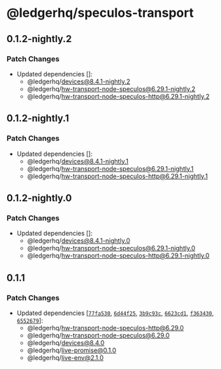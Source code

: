 # @ledgerhq/speculos-transport

## 0.1.2-nightly.2

### Patch Changes

- Updated dependencies []:
  - @ledgerhq/devices@8.4.1-nightly.2
  - @ledgerhq/hw-transport-node-speculos@6.29.1-nightly.2
  - @ledgerhq/hw-transport-node-speculos-http@6.29.1-nightly.2

## 0.1.2-nightly.1

### Patch Changes

- Updated dependencies []:
  - @ledgerhq/devices@8.4.1-nightly.1
  - @ledgerhq/hw-transport-node-speculos@6.29.1-nightly.1
  - @ledgerhq/hw-transport-node-speculos-http@6.29.1-nightly.1

## 0.1.2-nightly.0

### Patch Changes

- Updated dependencies []:
  - @ledgerhq/devices@8.4.1-nightly.0
  - @ledgerhq/hw-transport-node-speculos@6.29.1-nightly.0
  - @ledgerhq/hw-transport-node-speculos-http@6.29.1-nightly.0

## 0.1.1

### Patch Changes

- Updated dependencies [[`77fa530`](https://github.com/LedgerHQ/ledger-live/commit/77fa530c8626df94fa7f9c0a8b3a99f2efa7cb11), [`6d44f25`](https://github.com/LedgerHQ/ledger-live/commit/6d44f255c5b2f453c61d0b754807db1f76d7174e), [`3b9c93c`](https://github.com/LedgerHQ/ledger-live/commit/3b9c93c0de8ceff2af96a6ee8e42b8d9c2ab7af0), [`6623cd1`](https://github.com/LedgerHQ/ledger-live/commit/6623cd13102bd8340bd7d4dfdd469934527985c3), [`f363430`](https://github.com/LedgerHQ/ledger-live/commit/f363430fe1a261f8adb79d3bf30e457cba839783), [`6552679`](https://github.com/LedgerHQ/ledger-live/commit/65526794bb4d1fbc7e286c0e1c0b6d021413fc8c)]:
  - @ledgerhq/hw-transport-node-speculos-http@6.29.0
  - @ledgerhq/hw-transport-node-speculos@6.29.0
  - @ledgerhq/devices@8.4.0
  - @ledgerhq/live-promise@0.1.0
  - @ledgerhq/live-env@2.1.0

